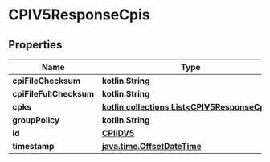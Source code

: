 
# CPIV5ResponseCpis

## Properties
Name | Type | Description | Notes
------------ | ------------- | ------------- | -------------
**cpiFileChecksum** | **kotlin.String** |  |  [optional]
**cpiFileFullChecksum** | **kotlin.String** |  |  [optional]
**cpks** | [**kotlin.collections.List&lt;CPIV5ResponseCpks&gt;**](CPIV5ResponseCpks.md) |  |  [optional]
**groupPolicy** | **kotlin.String** |  |  [optional]
**id** | [**CPIIDV5**](CPIIDV5.md) |  |  [optional]
**timestamp** | [**java.time.OffsetDateTime**](java.time.OffsetDateTime.md) |  |  [optional]



